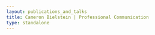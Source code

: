 ```yaml
---
layout: publications_and_talks
title: Cameron Bielstein | Professional Communication
type: standalone
---
```

